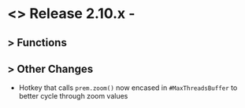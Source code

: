 # <> Release 2.10.x - 

## > Functions

## > Other Changes
- Hotkey that calls `prem.zoom()` now encased in `#MaxThreadsBuffer` to better cycle through zoom values
